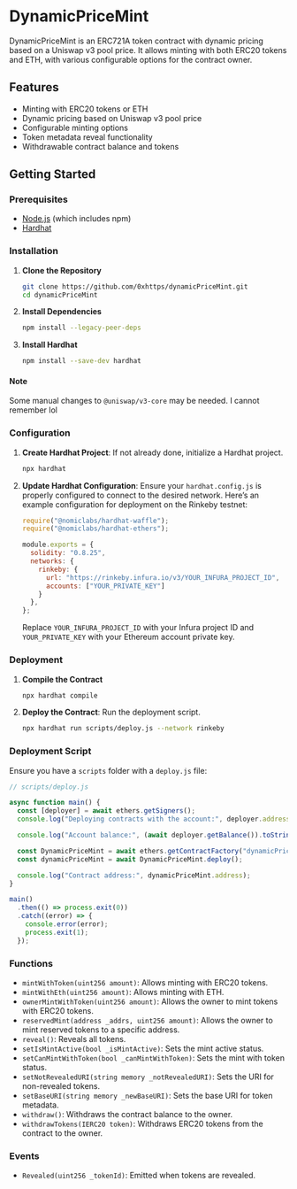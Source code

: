 # DynamicPriceMint

DynamicPriceMint is an ERC721A token contract with dynamic pricing based on a Uniswap v3 pool price. It allows minting with both ERC20 tokens and ETH, with various configurable options for the contract owner.

## Features

- Minting with ERC20 tokens or ETH
- Dynamic pricing based on Uniswap v3 pool price
- Configurable minting options
- Token metadata reveal functionality
- Withdrawable contract balance and tokens

## Getting Started

### Prerequisites

- [Node.js](https://nodejs.org/) (which includes npm)
- [Hardhat](https://hardhat.org/)

### Installation

1. **Clone the Repository**

    ```bash
    git clone https://github.com/0xhttps/dynamicPriceMint.git
    cd dynamicPriceMint
    ```

2. **Install Dependencies**

    ```bash
    npm install --legacy-peer-deps
    ```

3. **Install Hardhat**

    ```bash
    npm install --save-dev hardhat
    ```

#### Note

Some manual changes to `@uniswap/v3-core` may be needed. I cannot remember lol

### Configuration

1. **Create Hardhat Project**: If not already done, initialize a Hardhat project.

    ```bash
    npx hardhat
    ```

2. **Update Hardhat Configuration**: Ensure your `hardhat.config.js` is properly configured to connect to the desired network. Here’s an example configuration for deployment on the Rinkeby testnet:

    ```javascript
    require("@nomiclabs/hardhat-waffle");
    require("@nomiclabs/hardhat-ethers");

    module.exports = {
      solidity: "0.8.25",
      networks: {
        rinkeby: {
          url: "https://rinkeby.infura.io/v3/YOUR_INFURA_PROJECT_ID",
          accounts: ["YOUR_PRIVATE_KEY"]
        }
      },
    };
    ```

    Replace `YOUR_INFURA_PROJECT_ID` with your Infura project ID and `YOUR_PRIVATE_KEY` with your Ethereum account private key.

### Deployment

1. **Compile the Contract**

    ```bash
    npx hardhat compile
    ```

2. **Deploy the Contract**: Run the deployment script.

    ```bash
    npx hardhat run scripts/deploy.js --network rinkeby
    ```

### Deployment Script

Ensure you have a `scripts` folder with a `deploy.js` file:

```javascript
// scripts/deploy.js

async function main() {
  const [deployer] = await ethers.getSigners();
  console.log("Deploying contracts with the account:", deployer.address);

  console.log("Account balance:", (await deployer.getBalance()).toString());

  const DynamicPriceMint = await ethers.getContractFactory("dynamicPriceMint");
  const dynamicPriceMint = await DynamicPriceMint.deploy();

  console.log("Contract address:", dynamicPriceMint.address);
}

main()
  .then(() => process.exit(0))
  .catch((error) => {
    console.error(error);
    process.exit(1);
  });
```

### Functions

- `mintWithToken(uint256 amount)`: Allows minting with ERC20 tokens.
- `mintWithEth(uint256 amount)`: Allows minting with ETH.
- `ownerMintWithToken(uint256 amount)`: Allows the owner to mint tokens with ERC20 tokens.
- `reservedMint(address _addrs, uint256 amount)`: Allows the owner to mint reserved tokens to a specific address.
- `reveal()`: Reveals all tokens.
- `setIsMintActive(bool _isMintActive)`: Sets the mint active status.
- `setCanMintWithToken(bool _canMintWithToken)`: Sets the mint with token status.
- `setNotRevealedURI(string memory _notRevealedURI)`: Sets the URI for non-revealed tokens.
- `setBaseURI(string memory _newBaseURI)`: Sets the base URI for token metadata.
- `withdraw()`: Withdraws the contract balance to the owner.
- `withdrawTokens(IERC20 token)`: Withdraws ERC20 tokens from the contract to the owner.

### Events

- `Revealed(uint256 _tokenId)`: Emitted when tokens are revealed.
